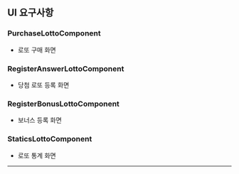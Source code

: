 ## UI 요구사항

### PurchaseLottoComponent

- 로또 구매 화면

### RegisterAnswerLottoComponent

- 당첨 로또 등록 화면

### RegisterBonusLottoComponent

- 보너스 등록 화면

### StaticsLottoComponent

- 로또 통계 화면

--- 
